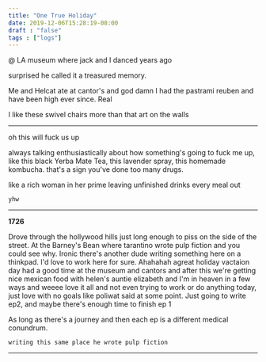 ```yaml
---
title: "One True Holiday"
date: 2019-12-06T15:28:19-08:00
draft : "false"
tags : ["logs"]
---
```


@ LA museum where jack and I danced years ago

surprised he called it a treasured memory.

Me and Helcat ate at cantor's and god damn I had the pastrami reuben and have been high ever since. Real

I like these swivel chairs more than that art on the walls

___

oh this will fuck us up

always talking enthusiastically about how something's going to fuck me up, like this black Yerba Mate Tea, this lavender spray, this homemade kombucha. that's a sign you've done too many drugs.


like a rich woman in her prime leaving unfinished drinks every meal out

```
yhw
```
___

**1726**

Drove through the hollywood hills just long enough to piss on the side of the street.
At the Barney's Bean where tarantino wrote pulp fiction and you could see why. Ironic there's another dude writing something here on a thinkpad. I'd love to work here for sure. Ahahahah agreat holiday vactaion day had a good time at the museum and cantors and after this we're getting nice mexican food with helen's auntie elizabeth and I'm in heaven in a few ways and weeee love it all and not even trying to work or do anything today, just love with no goals like poliwat said at some point. Just going to write ep2, and maybe there's enough time to finish ep 1

As long as there's a journey and then each ep is a different medical conundrum.

```
writing this same place he wrote pulp fiction
```
___
